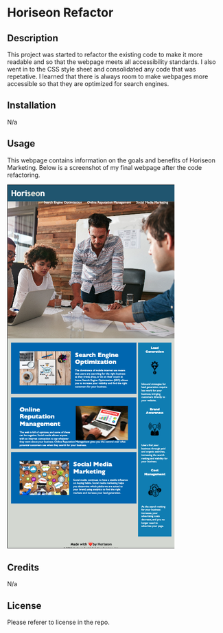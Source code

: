 # Horiseon Refactor

## Description

This project was started to refactor the existing code to make it more readable and so that the webpage meets all accessibility standards. I also went in to the CSS style sheet and consolidated any code that was repetative. I learned that there is always room to make webpages more accessible so that they are optimized for search engines.

## Installation

N/a

## Usage
This webpage contains information on the goals and benefits of Horiseon Marketing. Below is a screenshot of my final webpage after the code refactoring.

![Horiseon Finished Webpage](/assets/images/horizon-screenshot.png)

## Credits

N/a

## License

Please referer to license in the repo.


